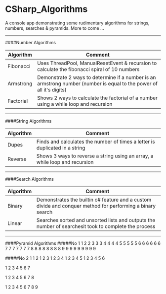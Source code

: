 # CSharp_Algorithms
A console app demonstrating some rudimentary algorithms for strings, numbers, searches &amp; pyramids. More to come ...

---
####Number Algorithms

| Algorithm | Comment |
| --------- | ------- |
| Fibonacci | Uses ThreadPool, ManualResetEvent & recursion to calculate the fibonacci spiral of 10 numbers |
| Armstrong | Demonstrate 2 ways to determine if a number is an armstrong number (number is equal to the power of all it's digits)
| Factorial | Shows 2 ways to calculate the factorial of a number using a while loop and recursion |

---

####String Algorithms

| Algorithm | Comment |
| --------- | ------- |
| Dupes | Finds and calculates the number of times a letter is duplicated in a string |
| Reverse | Shows 3 ways to reverse a string using an array, a while loop and recursion |

---

####Search Algorithms

| Algorithm | Comment |
| --------- | ------- |
| Binary | Demonstrates the builtin c# feature and a custom divide and conquer method for performing a binary search|
| Linear | Searches sorted and unsorted lists and outputs the number of searchesit took to complete the process  |

---

####Pyramid Algorithms
#####No 1
         1
        2 2 
       3 3 3 
      4 4 4 4 
     5 5 5 5 5 
    6 6 6 6 6 6 
   7 7 7 7 7 7 7
  8 8 8 8 8 8 8 8
 9 9 9 9 9 9 9 9 9 

#####No 2
         1 
        1 2 
       1 2 3 
      1 2 3 4 
     1 2 3 4 5 
    1 2 3 4 5 6 
    
   1 2 3 4 5 6 7 
   
  1 2 3 4 5 6 7 8 
  
 1 2 3 4 5 6 7 8 9 

